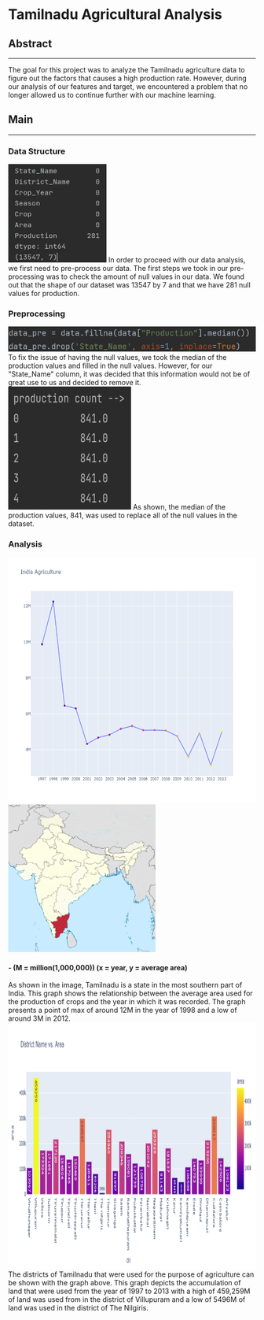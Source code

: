 # Tamilnadu Agricultural Analysis
## Abstract
----------------
The goal for this project was to analyze the Tamilnadu agriculture data to figure out the factors that causes a high production rate. However, during our analysis of our features and target, we encountered a problem that no longer allowed us to continue further with our machine learning. 


## Main
-----------
### Data Structure
<img src="./images/null_amount.PNG" height="200" width="200">
In order to proceed with our data analysis, we first need to pre-process our data. The first steps we took in our pre-processing was to check the amount of null values in our data. We found out that the shape of our dataset was 13547 by 7 and that we have 281 null values for production. 


### Preprocessing 
<img src="./images/pre_processing_code.PNG">
To fix the issue of having the null values, we took the median of the production values and filled in the null values. However, for our "State_Name" column, it was decided that this information would not be of great use to us and decided to remove it. 

<img src="./images/fill_null.PNG" height="250" width="250">
As shown, the median of the production values, 841, was used to replace all of the null values in the dataset. 


### Analysis
<img src="./images/area_year.png" height="500" width="700"><img src="./images/tamilnadu_image.png" height="300" width="300">
<h4> - (M = million(1,000,000)) (x = year, y = average area)</h4>
As shown in the image, Tamilnadu is a state in the most southern part of India. This graph shows the relationship between the average area used for the production of crops and the year in which it was recorded. The graph presents a point of max of around 12M in the year of 1998 and a low of around 3M in 2012. 

<img src="./images/district_area.png" height="500" width="700">
The districts of Tamilnadu that were used for the purpose of agriculture can be shown with the graph above. This graph depicts the accumulation of land that were used from the year of 1997 to 2013 with a high of 459,259M of land was used from in the district of Villupuram and a low of 5496M of land was used in the district of The Nilgiris. 
